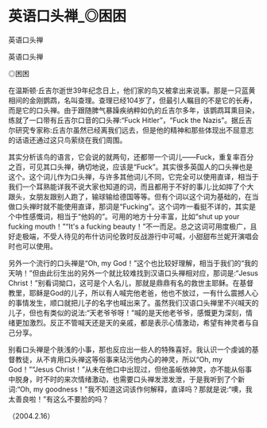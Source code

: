 # 英语口头禅_◎困困

英语口头禅

英语口头禅

◎困困

在温斯顿·丘吉尔逝世39年纪念日上，他们家的鸟又被拿出来说事。那是一只蓝黄相间的金刚鹦鹉，名叫查理。查理已经104岁了，但最引人瞩目的不是它的长寿，而是它的口头禅。由于跟随脾气暴躁疾纳粹如仇的丘吉尔多年，该鹦鹉耳熏目染，练就了一口带有丘吉尔口音的口头禅:“Fuck Hitler”，“Fuck the Nazis”。据丘吉尔研究专家称:丘吉尔虽然已经离我们远去，但是他的精神和那些体现出不屈意志的话语还通过这只鸟萦绕在我们周围。

其实分析该鸟的语言，它会说的就两句，还都带一个词儿——Fuck，重复率百分之百，可见其口头禅，确切地说，应该是“Fuck”。其实很多英国人的口头禅也是这个。这个词儿作为口头禅，与许多其他词儿不同，它完全可以使用直译，相当于我们一个耳熟能详我不说大家也知道的词，而且都用于不好的事儿:比如摔了个大跟头，女朋友跟别人跑了，输球输给德国等等。但有个词以这个词为基础的，在当做口头禅时就不能使用直译，那词是“Fucking”。这个词咋一看挺不详的，其实是个中性感慨词，相当于“他妈的”。可用的地方十分丰富，比如“shut up your fucking mouth！”“It's a fucking beauty！”不一而足。总之这词可用度极广，且好走极端，不受人待见的布什访问伦敦时反战游行中可喊，小甜甜布兰妮开演唱会时也可以使用。

另外一个流行的口头禅是“Oh, my God！”这个也比较好理解，相当于我们的“我的天呐！”但由此衍生出的另外一个就比较难找到汉语口头禅相对应，那词是:“Jesus Christ！”别看词拗口，这可是个人名儿，那就是鼎鼎有名的救世主耶稣。在基督教里，耶稣是God的儿子，所以有人喊完他老爸，他也不放过，一有什么震撼人心的事情发生，顺口就把儿子的名字也喊出来了。虽然我们汉语口头禅里不兴喊天的儿子，但也有类似的说法:“天老爷爷呀！”喊的是天他老爷爷，感慨更为深刻，情绪更加激烈。反正不管喊天还是天的亲戚，都是表示心情激动，希望有神灵者与自己分享。

别看口头禅是个肤浅的小事，那也反应出一些人的特殊喜好。我认识一个虔诚的基督教徒，从不肯用口头禅这等俗事来玷污他内心的神灵，所以“Oh, my God！”“Jesus Christ！”从未在他口中出现过，但他虽皈依神灵，亦不能从俗事中脱身，时不时的来次情绪激动，也需要口头禅发泄发泄，于是我听到了个新词:“Oh, my goodness！”我不知道这词该作何解释，直译吗？那就是说:“噢，我太善良啦！”有这么不要脸的吗？

（2004.2.16）
